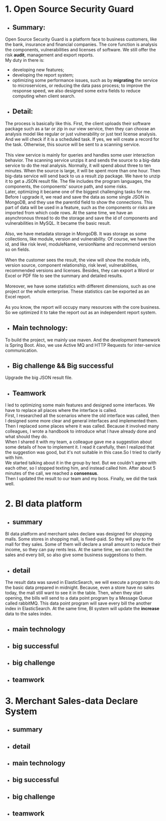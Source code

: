 
# 1.  Open Source Security Guard

- ## Summary:
Open Source Security Guard is a platform face to business customers, like the bank, insurance and financial companies.
The core function is analysis the components, vulnerabilities and licenses of software.
We still offer the risk **audit**, management and export reports.
<br/>My duty in there is:
  * developing new features;
  * developing the report system;
  * optimizing some performance issues, such as by **migrating** the service to microservices, or reducing the data pass process; to improve the response speed, we also designed some extra fields to reduce computing when client search.

- ## Detail:
The process is basically like this. First, the client uploads their software package such as a tar or zip in our view service, then they can choose an analysis model like regular or just vulnerability or just text license analysis. And we will check if it is a scheduled task. If yes, we will create a record for the task. Otherwise, this source will be sent to a scanning service.
<br/><br/>This view service is mainly for queries and handles some user interaction behavior. The scanning service unzips it and sends the source to a big-data service to do the real analysis. Normally, it will spend about three to ten minutes. When the source is large, it will be spent more than one hour. Then big-data service will send back to us a result zip package. We have to unzip it to get a JSON result file. The file includes the program languages, the components, the components' source path, and some risks.
<br/>Later, optimizing it became one of the biggest challenging tasks for me. Before I upgrade it, we read and save the data as some single JSON in MongoDB, and they use the parentId field to show the connections. This part of data will be used in a feature, such as the components or risks  are imported from which code rows. At the same time, we have an asynchronous thread to do the storage and save the id of components and vulnerabilities in MySQL. It became the basic result.
<br/><br/>Also, we have metadata storage in MongoDB. It was storage as some collections, like module, version and vulnerability. Of course, we have the id, and like risk level, moduleName, versionName and recommend version so on fields.
<br/><br/>When the customer sees the result, the view will show the module info, version source, component relationship, risk level, vulnerabilities, recommended versions and licenses. Besides, they can export a Word or Excel or PDF file to see the summary and detailed results.
<br/><br/>Moreover, we have some statistics with different dimensions, such as one project or the whole enterprise. These statistics can be exported as an Excel report.
<br/><br/>As you know, the report will occupy many resources with the core business. So we optimized it to take the report out as an independent report system.

- ## Main technology:
To build the project, we mainly use maven. And the development framework is Spring Boot. Also, we use Active MQ and HTTP Requests for inter-service communication.

- ## Big challenge && Big successful
Upgrade the big JSON result file.

- ## Teamwork
I led to optimizing some main features and designed some interfaces. We have to replace all places where the interface is called. 
<br/>First, I researched all the scenarios where the old interface was called, then I designed some more clear and general interfaces and implemented them. 
<br/>Then I replaced some places where it was called. Because it involved many colleagues, I wrote a handbook to introduce what I have already done and what should they do.
<br/>When I shared it with my team, a colleague gave me a suggestion about some details of how to implement it. I read it carefully, then I realized that the suggestion was good, but it's not suitable in this case.So I tried to clarify with him. 
<br/>We started talking about it in the group by text. But we couldn't agree with each other, so I stopped texting him, and instead called him. After about 5 minutes of the call, we reached a **consensus**. 
<br/>Then I updated the result to our team and my boss. Finally, we did the task well.

# 2. BI data platform
- ## summary
BI data platform and merchant sales declare was designed for shopping malls. Some stores in shopping mall, is fixed-paid. So they will pay to the mall for they sales. 
Some of them will declare a small amount to reduce their income, so they can pay rents less. At the same time, we can collect the sales and every bill, so also give some business suggestions to them.
- ## detail
The result data was saved in ElasticSearch, we will execute a program to do the basic data prepared in midnight. Because, even a store have no sales today, the mall still want to see it in the table.
Then, when they start opening, the bills will send to a data point program by a Message Queue called rabbitMQ. This data point program will save every bill the another index in ElasticSearch.
At the same time, BI system will update the **increase** data to the sales index. 
- ## main technology

- ## big successful

- ## big challenge

- ## teamwork

# 3. Merchant Sales-data Declare System
- ## summary

- ## detail

- ## main technology

- ## big successful

- ## big challenge

- ## teamwork

